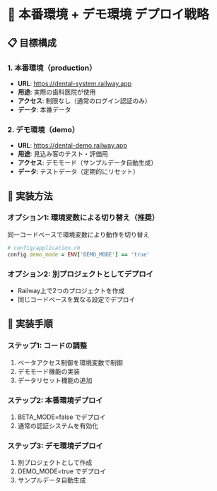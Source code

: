 # 🚀 本番環境 + デモ環境 デプロイ戦略

## 📋 目標構成

### 1. 本番環境（production）
- **URL**: https://dental-system.railway.app
- **用途**: 実際の歯科医院が使用
- **アクセス**: 制限なし（通常のログイン認証のみ）
- **データ**: 本番データ

### 2. デモ環境（demo）
- **URL**: https://dental-demo.railway.app
- **用途**: 見込み客のテスト・評価用
- **アクセス**: デモモード（サンプルデータ自動生成）
- **データ**: テストデータ（定期的にリセット）

## 🔧 実装方法

### オプション1: 環境変数による切り替え（推奨）
同一コードベースで環境変数により動作を切り替え

```ruby
# config/application.rb
config.demo_mode = ENV['DEMO_MODE'] == 'true'
```

### オプション2: 別プロジェクトとしてデプロイ
- Railway上で2つのプロジェクトを作成
- 同じコードベースを異なる設定でデプロイ

## 📝 実装手順

### ステップ1: コードの調整
1. ベータアクセス制御を環境変数で制御
2. デモモード機能の実装
3. データリセット機能の追加

### ステップ2: 本番環境デプロイ
1. BETA_MODE=false でデプロイ
2. 通常の認証システムを有効化

### ステップ3: デモ環境デプロイ
1. 別プロジェクトとして作成
2. DEMO_MODE=true でデプロイ
3. サンプルデータ自動生成